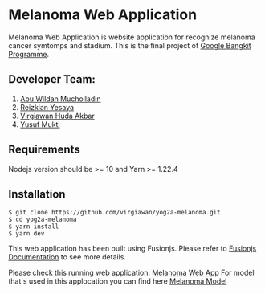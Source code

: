 # Melanoma Web Application

Melanoma Web Application is website application for recognize melanoma cancer symtomps and stadium. This is the final project of [Google Bangkit Programme](https://events.withgoogle.com/bangkit/).

## Developer Team:
1. [Abu Wildan Mucholladin](https://github.com/abuwildanm)
2. [Reizkian Yesaya](https://github.com/reizkian)
3. [Virgiawan Huda Akbar](https://github.com/virgiawan)
4. [Yusuf Mukti](https://github.com/yusufmukti1209)

## Requirements
Nodejs version should be >= 10 and Yarn >= 1.22.4

## Installation
```
$ git clone https://github.com/virgiawan/yog2a-melanoma.git
$ cd yog2a-melanoma
$ yarn install
$ yarn dev
```

This web application has been built using Fusionjs. Please refer to [Fusionjs Documentation](https://fusionjs.com/docs/overview) to see more details.

Please check this running web application: [Melanoma Web App](http://34.101.76.215:8080/)
For model that's used in this applocation you can find here [Melanoma Model](https://github.com/virgiawan/yog2a-melanoma)